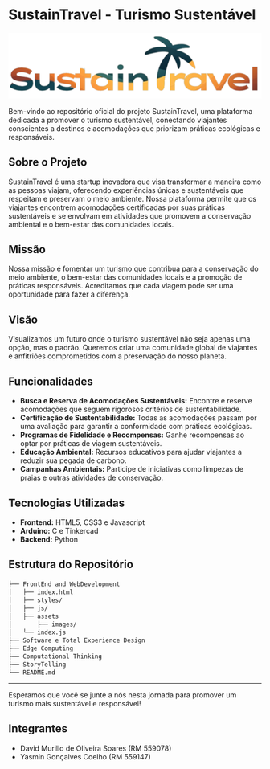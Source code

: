 # SustainTravel - Turismo Sustentável

<img src="https://github.com/murilloliveiraz/GlobalSolution/blob/main/FrontendAndWebDev/assets/images/Logo.png" alt="Logo">

Bem-vindo ao repositório oficial do projeto SustainTravel, uma plataforma dedicada a promover o turismo sustentável, conectando viajantes conscientes a destinos e acomodações que priorizam práticas ecológicas e responsáveis.

## Sobre o Projeto

SustainTravel é uma startup inovadora que visa transformar a maneira como as pessoas viajam, oferecendo experiências únicas e sustentáveis que respeitam e preservam o meio ambiente. Nossa plataforma permite que os viajantes encontrem acomodações certificadas por suas práticas sustentáveis e se envolvam em atividades que promovem a conservação ambiental e o bem-estar das comunidades locais.

## Missão

Nossa missão é fomentar um turismo que contribua para a conservação do meio ambiente, o bem-estar das comunidades locais e a promoção de práticas responsáveis. Acreditamos que cada viagem pode ser uma oportunidade para fazer a diferença.

## Visão

Visualizamos um futuro onde o turismo sustentável não seja apenas uma opção, mas o padrão. Queremos criar uma comunidade global de viajantes e anfitriões comprometidos com a preservação do nosso planeta.

## Funcionalidades

- **Busca e Reserva de Acomodações Sustentáveis:** Encontre e reserve acomodações que seguem rigorosos critérios de sustentabilidade.
- **Certificação de Sustentabilidade:** Todas as acomodações passam por uma avaliação para garantir a conformidade com práticas ecológicas.
- **Programas de Fidelidade e Recompensas:** Ganhe recompensas ao optar por práticas de viagem sustentáveis.
- **Educação Ambiental:** Recursos educativos para ajudar viajantes a reduzir sua pegada de carbono.
- **Campanhas Ambientais:** Participe de iniciativas como limpezas de praias e outras atividades de conservação.

## Tecnologias Utilizadas

- **Frontend:** HTML5, CSS3 e Javascript
- **Arduino:** C e Tinkercad
- **Backend:** Python

## Estrutura do Repositório

```
├── FrontEnd and WebDevelopment
│   ├── index.html
│   ├── styles/
│   ├── js/
│   ├── assets
│       ├── images/
│   └── index.js
├── Software e Total Experience Design
├── Edge Computing
├── Computational Thinking
├── StoryTelling
└── README.md
```

---

Esperamos que você se junte a nós nesta jornada para promover um turismo mais sustentável e responsável!

## Integrantes

- David Murillo de Oliveira Soares (RM 559078)
- Yasmin Gonçalves Coelho (RM 559147)
